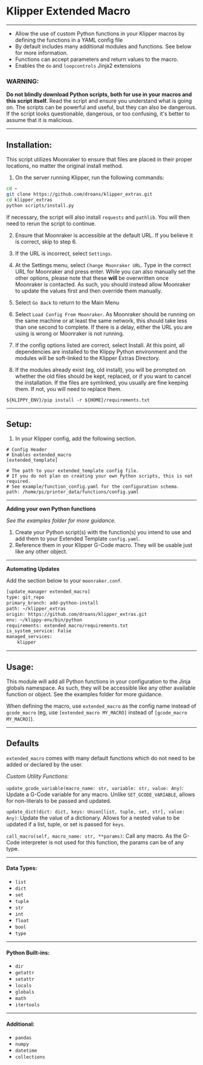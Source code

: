 # Klipper Extended Macro
---
* Allow the use of custom Python functions in your Klipper macros by defining the functions in a YAML config file
* By default includes many additional modules and functions. See below for more information.
* Functions can accept parameters and return values to the macro.
* Enables the `do` and `loopcontrols` Jinja2 extensions

### WARNING:

**Do not blindly download Python scripts, both for use in your macros and this script itself.** Read the script and ensure you understand what is going on. The scripts can be powerful and useful, but they can also be dangerous. If the script looks questionable, dangerous, or too confusing, it's better to assume that it is malicious.

---
## Installation:

This script utilizes Moonraker to ensure that files are placed in their proper locations, no matter the original install method.

1. On the server running Klipper, run the following commands:

```BASH
cd ~
git clone https://github.com/droans/klipper_extras.git
cd klipper_extras
python scripts/install.py
```

If necessary, the script will also install `requests` and `pathlib`. You will then need to rerun the script to continue.

2. Ensure that Moonraker is accessible at the default URL. If you believe it is correct, skip to step 6.

3. If the URL is incorrect, select `Settings`.

4. At the Settings menu, select `Change Moonraker URL`. Type in the correct URL for Moonraker and press enter. While you can also manually set the other options, please note that these **will** be overwritten once Moonraker is contacted. As such, you should instead allow Moonraker to update the values first and then override them manually.

5. Select `Go Back` to return to the Main Menu

6. Select `Load Config From Moonraker`. As Moonraker should be running on the same machine or at least the same network, this should take less than one second to complete. If there is a delay, either the URL you are using is wrong or Moonraker is not running.

7. If the config options listed are correct, select Install. At this point, all dependencies are installed to the Klippy Python environment and the modules will be soft-linked to the Klipper Extras Directory. 

8. If the modules already exist (eg, old install), you will be prompted on whether the old files should be kept, replaced, or if you want to cancel the installation. If the files are symlinked, you usually are fine keeping them. If not, you will need to replace them. 

```
${KLIPPY_ENV}/pip install -r ${HOME}/requirements.txt
```

---
## Setup:

1. In your Klipper config, add the following section.
```
# Config Header
# Enables extended_macro
[extended_template]

# The path to your extended_template config file.
# If you do not plan on creating your own Python scripts, this is not required.
# See example/function_config.yaml for the configuration schema. 
path: /home/pi/printer_data/functions/config.yaml    
```

---
**Adding your own Python functions**

*See the examples folder for more guidance.*

1. Create your Python script(s) with the function(s) you intend to use and add them to your Extended Template `config.yaml`. 
2. Reference them in your Klipper G-Code macro. They will be usable just like any other object.

---
**Automating Updates**

Add the section below to your `moonraker.conf`. 

```BASH
[update_manager extended_macro]
type: git_repo
primary_branch: add-python-install
path: ~/klipper_extras
origin: https://github.com/droans/klipper_extras.git
env: ~/klippy-env/bin/python
requirements: extended_macro/requirements.txt
is_system_service: False
managed_services: 
    klipper
```



---
## Usage:

This module will add all Python functions in your configuration to the Jinja globals namespace. As such, they will be accessible like any other available function or object. See the examples folder for more guidance.

When defining the macro, use `extended_macro` as the config name instead of `gcode_macro` (eg, use `[extended_macro MY_MACRO]` instead of `[gcode_macro MY_MACRO]`). 

---

## Defaults

`extended_macro` comes with many default functions which do not need to be added or declared by the user. 

*Custom Utility Functions*:

`update_gcode_variable(macro_name: str, variable: str, value: Any)`: Update a G-Code variable for any macro. Unlike `SET_GCODE_VARIABLE`, allows for non-literals to be passed and updated. 

`update_dict(dict: dict, keys: Union[list, tuple, set, str], value: Any)`: Update the value of a dictionary. Allows for a nested value to be updated if a list, tuple, or set is passed for `keys`.

`call_macro(self, macro_name: str, **params)`: Call any macro. As the G-Code interpreter is not used for this function, the params can be of any type.

---

#### Data Types:

* `list`
* `dict`
* `set`
* `tuple`
* `str`
* `int`
* `float`
* `bool`
* `type`
---

#### Python Built-ins:

* `dir`
* `getattr`
* `setattr`
* `locals`
* `globals`
* `math`
* `itertools`
---
#### Additional:
* `pandas`
* `numpy`
* `datetime`
* `collections`
